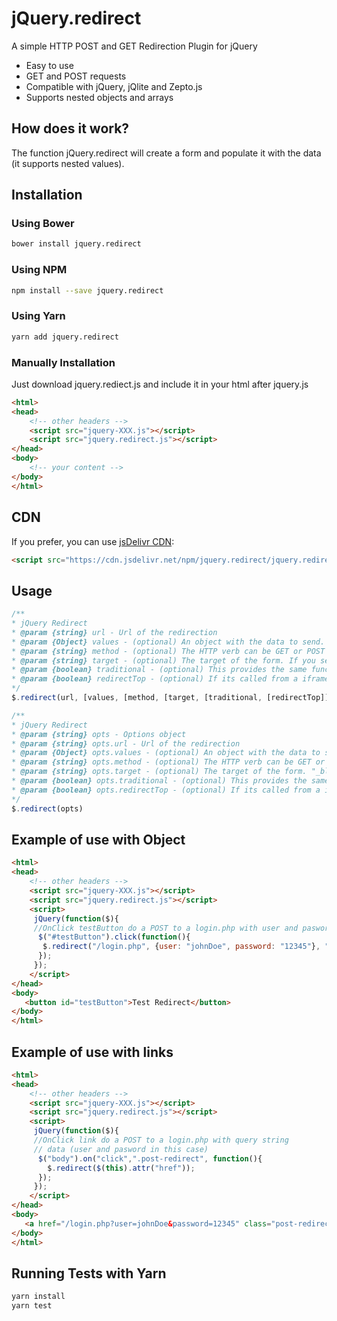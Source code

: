 # jQuery.redirect
A simple HTTP POST and GET Redirection Plugin for jQuery

* Easy to use
* GET and POST requests
* Compatible with jQuery, jQlite and Zepto.js
* Supports nested objects and arrays

## How does it work?
The function jQuery.redirect will create a form and populate it with the data (it supports nested values).

## Installation

### Using Bower

 ```bash
bower install jquery.redirect
 ```

### Using NPM

 ```bash
npm install --save jquery.redirect
 ```

### Using Yarn

 ```bash
yarn add jquery.redirect
 ```
 
### Manually Installation
Just download jquery.rediect.js and include it in your html after jquery.js

 ```html
 <html>
 <head>
     <!-- other headers -->
     <script src="jquery-XXX.js"></script>
     <script src="jquery.redirect.js"></script>
 </head>
 <body>
     <!-- your content -->
 </body>
 </html>
 ```
## CDN
If you prefer, you can use [jsDelivr CDN](https://www.jsdelivr.com/package/npm/jquery.redirect):
```html
<script src="https://cdn.jsdelivr.net/npm/jquery.redirect/jquery.redirect.min.js"></script>
```


## Usage
 ```javascript
/**
 * jQuery Redirect
 * @param {string} url - Url of the redirection
 * @param {Object} values - (optional) An object with the data to send. If not present will look for values as QueryString in the target url.
 * @param {string} method - (optional) The HTTP verb can be GET or POST (defaults to POST)
 * @param {string} target - (optional) The target of the form. If you set "_blank" will open the url in a new window.
 * @param {boolean} traditional - (optional) This provides the same function as jquery's ajax function. The brackets are omitted on the field name if its an array.  This allows arrays to work with MVC.net among others.
 * @param {boolean} redirectTop - (optional) If its called from a iframe, force to navigate the top window. 
 */
$.redirect(url, [values, [method, [target, [traditional, [redirectTop]]]]])

/**
* jQuery Redirect
* @param {string} opts - Options object
* @param {string} opts.url - Url of the redirection
* @param {Object} opts.values - (optional) An object with the data to send. If not present will look for values as QueryString in the target url.
* @param {string} opts.method - (optional) The HTTP verb can be GET or POST (defaults to POST)
* @param {string} opts.target - (optional) The target of the form. "_blank" will open the url in a new window.
* @param {boolean} opts.traditional - (optional) This provides the same function as jquery's ajax function. The brackets are omitted on the field name if its an array.  This allows arrays to work with MVC.net among others.
* @param {boolean} opts.redirectTop - (optional) If its called from a iframe, force to navigate the top window. 
*/
$.redirect(opts)
 ```

## Example of use with Object

 ```html
 <html>
 <head>
     <!-- other headers -->
     <script src="jquery-XXX.js"></script>
     <script src="jquery.redirect.js"></script>
     <script>
      jQuery(function($){
      //OnClick testButton do a POST to a login.php with user and pasword
       $("#testButton").click(function(){
        $.redirect("/login.php", {user: "johnDoe", password: "12345"}, "POST", "_blank"); 
       });
      });
     </script>
 </head>
 <body>
    <button id="testButton">Test Redirect</button>
 </body>
 </html>
 ```


## Example of use with links

 ```html
 <html>
 <head>
     <!-- other headers -->
     <script src="jquery-XXX.js"></script>
     <script src="jquery.redirect.js"></script>
     <script>
      jQuery(function($){ 
      //OnClick link do a POST to a login.php with query string
      // data (user and pasword in this case)
       $("body").on("click",".post-redirect", function(){
         $.redirect($(this).attr("href")); 
       });
      });
     </script>
 </head>
 <body>
    <a href="/login.php?user=johnDoe&password=12345" class="post-redirect">Test redirect</a>
 </body>
 </html>
 ```


## Running Tests with Yarn

 ```bash
yarn install
yarn test
 ```
